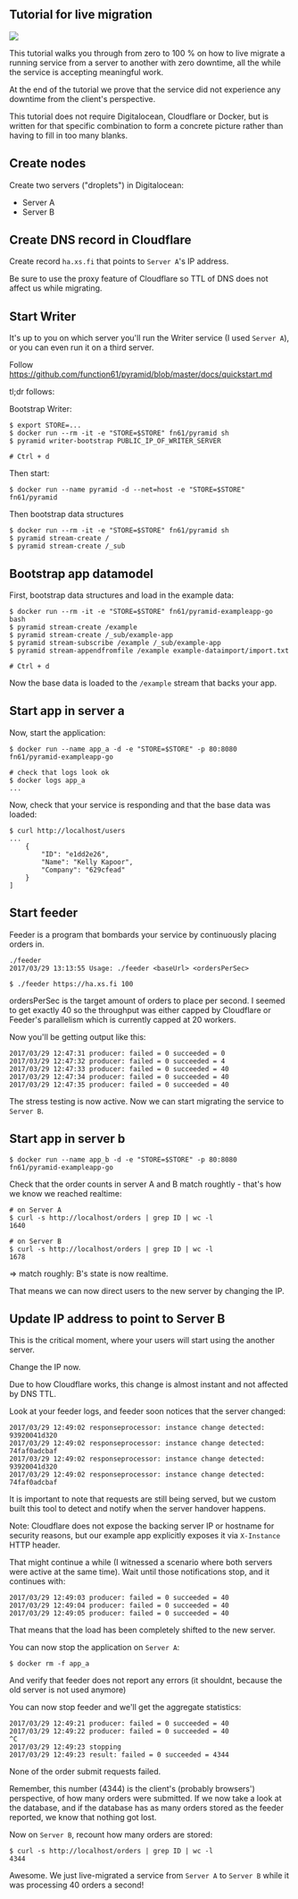 Tutorial for live migration
---------------------------

![](livemigration.gif)

This tutorial walks you through from zero to 100 % on how to live migrate a
running service from a server to another with zero downtime, all the while the
service is accepting meaningful work.

At the end of the tutorial we prove that the service did not experience any
downtime from the client's perspective.

This tutorial does not require Digitalocean, Cloudflare or Docker, but is written
for that specific combination to form a concrete picture rather than having to
fill in too many blanks.


Create nodes
------------

Create two servers ("droplets") in Digitalocean:

- Server A
- Server B


Create DNS record in Cloudflare
-------------------------------

Create record `ha.xs.fi` that points to `Server A`'s IP address.

Be sure to use the proxy feature of Cloudflare so TTL of DNS does not affect us
while migrating.


Start Writer
------------

It's up to you on which server you'll run the Writer service (I used `Server A`),
or you can even run it on a third server.

Follow https://github.com/function61/pyramid/blob/master/docs/quickstart.md

tl;dr follows:

Bootstrap Writer:

```
$ export STORE=...
$ docker run --rm -it -e "STORE=$STORE" fn61/pyramid sh
$ pyramid writer-bootstrap PUBLIC_IP_OF_WRITER_SERVER

# Ctrl + d
```

Then start:

```
$ docker run --name pyramid -d --net=host -e "STORE=$STORE" fn61/pyramid
```

Then bootstrap data structures

```
$ docker run --rm -it -e "STORE=$STORE" fn61/pyramid sh
$ pyramid stream-create /
$ pyramid stream-create /_sub
```


Bootstrap app datamodel
------------------------


First, bootstrap data structures and load in the example data:

```
$ docker run --rm -it -e "STORE=$STORE" fn61/pyramid-exampleapp-go bash
$ pyramid stream-create /example
$ pyramid stream-create /_sub/example-app
$ pyramid stream-subscribe /example /_sub/example-app
$ pyramid stream-appendfromfile /example example-dataimport/import.txt

# Ctrl + d
```

Now the base data is loaded to the `/example` stream that backs your app.


Start app in server a
---------------------

Now, start the application:

```
$ docker run --name app_a -d -e "STORE=$STORE" -p 80:8080 fn61/pyramid-exampleapp-go

# check that logs look ok
$ docker logs app_a
...
```

Now, check that your service is responding and that the base data was loaded:

```
$ curl http://localhost/users
...
    {
        "ID": "e1dd2e26",
        "Name": "Kelly Kapoor",
        "Company": "629cfead"
    }
]
```

Start feeder
------------

Feeder is a program that bombards your service by continuously placing orders in.

```
./feeder
2017/03/29 13:13:55 Usage: ./feeder <baseUrl> <ordersPerSec>

$ ./feeder https://ha.xs.fi 100
```

ordersPerSec is the target amount of orders to place per second. I seemed to get
exactly 40 so the throughput was either capped by Cloudflare or Feeder's parallelism
which is currently capped at 20 workers.

Now you'll be getting output like this:

```
2017/03/29 12:47:31 producer: failed = 0 succeeded = 0
2017/03/29 12:47:32 producer: failed = 0 succeeded = 4
2017/03/29 12:47:33 producer: failed = 0 succeeded = 40
2017/03/29 12:47:34 producer: failed = 0 succeeded = 40
2017/03/29 12:47:35 producer: failed = 0 succeeded = 40
```

The stress testing is now active. Now we can start migrating the service to
`Server B`.


Start app in server b
---------------------

```
$ docker run --name app_b -d -e "STORE=$STORE" -p 80:8080 fn61/pyramid-exampleapp-go
```

Check that the order counts in server A and B match roughtly - that's how we know
we reached realtime:

```
# on Server A
$ curl -s http://localhost/orders | grep ID | wc -l
1640

# on Server B
$ curl -s http://localhost/orders | grep ID | wc -l
1678
```

=> match roughly: B's state is now realtime.

That means we can now direct users to the new server by changing the IP.


Update IP address to point to Server B
--------------------------------------

This is the critical moment, where your users will start using the another server.

Change the IP now.

Due to how Cloudflare works, this change is almost instant and not affected by DNS TTL.

Look at your feeder logs, and feeder soon notices that the server changed:

```
2017/03/29 12:49:02 responseprocessor: instance change detected: 93920041d320
2017/03/29 12:49:02 responseprocessor: instance change detected: 74faf0adcbaf
2017/03/29 12:49:02 responseprocessor: instance change detected: 93920041d320
2017/03/29 12:49:02 responseprocessor: instance change detected: 74faf0adcbaf
```

It is important to note that requests are still being served, but we custom built
this tool to detect and notify when the server handover happens.

Note: Cloudflare does not expose the backing server IP or hostname for security
reasons, but our example app explicitly exposes it via `X-Instance` HTTP header.

That might continue a while (I witnessed a scenario where both servers were
active at the same time). Wait until those notifications stop, and it continues with:

```
2017/03/29 12:49:03 producer: failed = 0 succeeded = 40
2017/03/29 12:49:04 producer: failed = 0 succeeded = 40
2017/03/29 12:49:05 producer: failed = 0 succeeded = 40
```

That means that the load has been completely shifted to the new server.

You can now stop the application on `Server A`:

```
$ docker rm -f app_a
```

And verify that feeder does not report any errors (it shouldnt, because the old
server is not used anymore)

You can now stop feeder and we'll get the aggregate statistics:

```
2017/03/29 12:49:21 producer: failed = 0 succeeded = 40
2017/03/29 12:49:22 producer: failed = 0 succeeded = 40
^C
2017/03/29 12:49:23 stopping
2017/03/29 12:49:23 result: failed = 0 succeeded = 4344
```

None of the order submit requests failed.

Remember, this number (4344) is the client's (probably browsers') perspective,
of how many orders were submitted. If we now take a look at the database, and if
the database has as many orders stored as the feeder reported, we know that
nothing got lost.

Now on `Server B`, recount how many orders are stored:

```
$ curl -s http://localhost/orders | grep ID | wc -l
4344
```

Awesome. We just live-migrated a service from `Server A` to `Server B` while it
was processing 40 orders a second!
